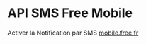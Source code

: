 # API SMS Free Mobile

Activer la Notification par SMS 
[mobile.free.fr](https://www.mobile.free.fr)
